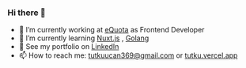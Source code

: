 ### Hi there 👋
- 🔭 I’m currently working at [eQuota](https://equota.de) as Frontend Developer
- 🌱 I’m currently learning [Nuxt.js](https://nuxtjs.org/) , [Golang](https://go.dev/)
- 💎 See my portfolio on [LinkedIn](https://www.linkedin.com/in/tutkuucan/)
- 📫 How to reach me: [tutkuucan369@gmail.com](mailto:tutkuucan369@gmail.com) or [tutku.vercel.app](https://tutku.vercel.app)
